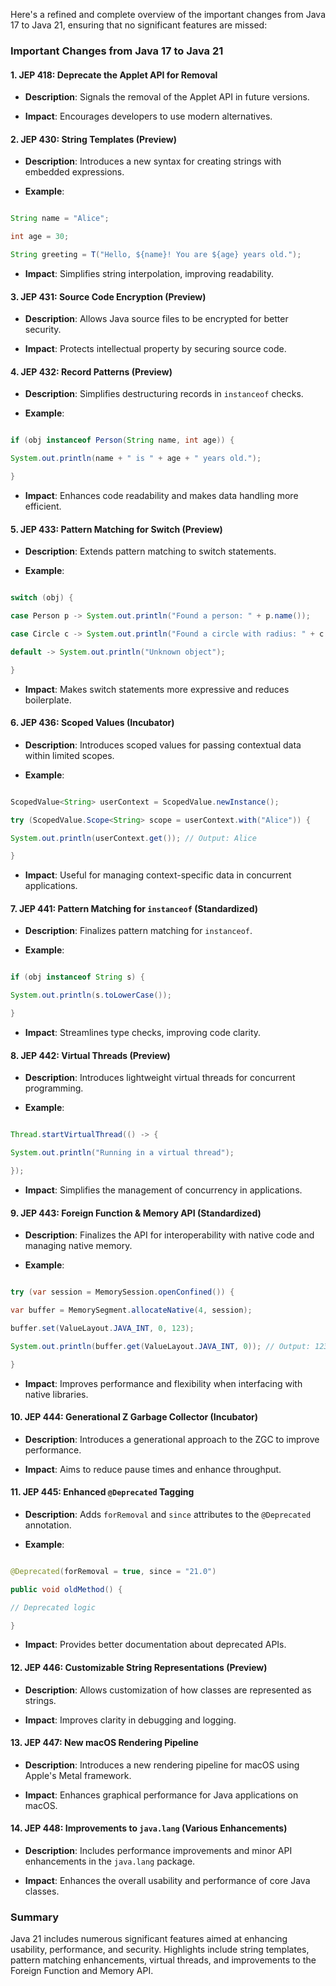 Here's a refined and complete overview of the important changes from Java 17 to Java 21, ensuring that no significant features are missed:

### Important Changes from Java 17 to Java 21

#### 1. **JEP 418: Deprecate the Applet API for Removal**

- **Description**: Signals the removal of the Applet API in future versions.

- **Impact**: Encourages developers to use modern alternatives.

#### 2. **JEP 430: String Templates (Preview)**

- **Description**: Introduces a new syntax for creating strings with embedded expressions.

- **Example**:

```java

String name = "Alice";

int age = 30;

String greeting = T("Hello, ${name}! You are ${age} years old.");

```

- **Impact**: Simplifies string interpolation, improving readability.

#### 3. **JEP 431: Source Code Encryption (Preview)**

- **Description**: Allows Java source files to be encrypted for better security.

- **Impact**: Protects intellectual property by securing source code.

#### 4. **JEP 432: Record Patterns (Preview)**

- **Description**: Simplifies destructuring records in `instanceof` checks.

- **Example**:

```java

if (obj instanceof Person(String name, int age)) {

System.out.println(name + " is " + age + " years old.");

}

```

- **Impact**: Enhances code readability and makes data handling more efficient.

#### 5. **JEP 433: Pattern Matching for Switch (Preview)**

- **Description**: Extends pattern matching to switch statements.

- **Example**:

```java

switch (obj) {

case Person p -> System.out.println("Found a person: " + p.name());

case Circle c -> System.out.println("Found a circle with radius: " + c.radius());

default -> System.out.println("Unknown object");

}

```

- **Impact**: Makes switch statements more expressive and reduces boilerplate.

#### 6. **JEP 436: Scoped Values (Incubator)**

- **Description**: Introduces scoped values for passing contextual data within limited scopes.

- **Example**:

```java

ScopedValue<String> userContext = ScopedValue.newInstance();

try (ScopedValue.Scope<String> scope = userContext.with("Alice")) {

System.out.println(userContext.get()); // Output: Alice

}

```

- **Impact**: Useful for managing context-specific data in concurrent applications.

#### 7. **JEP 441: Pattern Matching for `instanceof` (Standardized)**

- **Description**: Finalizes pattern matching for `instanceof`.

- **Example**:

```java

if (obj instanceof String s) {

System.out.println(s.toLowerCase());

}

```

- **Impact**: Streamlines type checks, improving code clarity.

#### 8. **JEP 442: Virtual Threads (Preview)**

- **Description**: Introduces lightweight virtual threads for concurrent programming.

- **Example**:

```java

Thread.startVirtualThread(() -> {

System.out.println("Running in a virtual thread");

});

```

- **Impact**: Simplifies the management of concurrency in applications.

#### 9. **JEP 443: Foreign Function & Memory API (Standardized)**

- **Description**: Finalizes the API for interoperability with native code and managing native memory.

- **Example**:

```java

try (var session = MemorySession.openConfined()) {

var buffer = MemorySegment.allocateNative(4, session);

buffer.set(ValueLayout.JAVA_INT, 0, 123);

System.out.println(buffer.get(ValueLayout.JAVA_INT, 0)); // Output: 123

}

```

- **Impact**: Improves performance and flexibility when interfacing with native libraries.

#### 10. **JEP 444: Generational Z Garbage Collector (Incubator)**

- **Description**: Introduces a generational approach to the ZGC to improve performance.

- **Impact**: Aims to reduce pause times and enhance throughput.

#### 11. **JEP 445: Enhanced `@Deprecated` Tagging**

- **Description**: Adds `forRemoval` and `since` attributes to the `@Deprecated` annotation.

- **Example**:

```java

@Deprecated(forRemoval = true, since = "21.0")

public void oldMethod() {

// Deprecated logic

}

```

- **Impact**: Provides better documentation about deprecated APIs.

#### 12. **JEP 446: Customizable String Representations (Preview)**

- **Description**: Allows customization of how classes are represented as strings.

- **Impact**: Improves clarity in debugging and logging.

#### 13. **JEP 447: New macOS Rendering Pipeline**

- **Description**: Introduces a new rendering pipeline for macOS using Apple's Metal framework.

- **Impact**: Enhances graphical performance for Java applications on macOS.

#### 14. **JEP 448: Improvements to `java.lang` (Various Enhancements)**

- **Description**: Includes performance improvements and minor API enhancements in the `java.lang` package.

- **Impact**: Enhances the overall usability and performance of core Java classes.

### Summary

Java 21 includes numerous significant features aimed at enhancing usability, performance, and security. Highlights include string templates, pattern matching enhancements, virtual threads, and improvements to the Foreign Function and Memory API.

